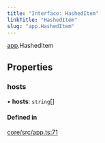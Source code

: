 ```yaml
---
title: "Interface: HashedItem"
linkTitle: "HashedItem"
slug: "app.HashedItem"
---
```


[app](../../modules/app).HashedItem

## Properties

### hosts

• **hosts**: `string`[]

#### Defined in

[core/src/app.ts:71](https://github.com/padloc/padloc/blob/b00eb4fd/packages/core/src/app.ts#L71)

